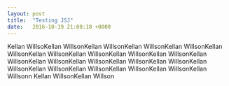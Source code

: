```yaml
---
layout: post
title:  "Testing JSJ"
date:   2016-10-19 21:08:18 +0000
---
```



Kellan WillsoKellan WillsonKellan WillsonKellan WillsonKellan WillsonKellan WillsonKellan WillsonKellan WillsonKellan WillsonKellan WillsonKellan WillsonKellan WillsonKellan WillsonKellan WillsonKellan WillsonKellan WillsonKellan WillsonKellan WillsonKellan WillsonKellan WillsonKellan Willsonn Kellan WillsonKellan Willson

